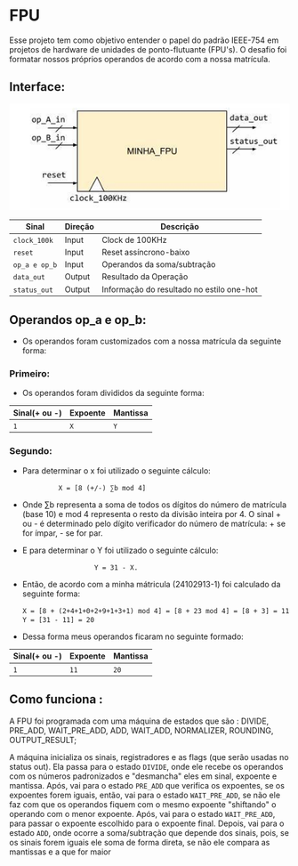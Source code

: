 # FPU
Esse projeto tem como objetivo entender o papel do padrão IEEE-754 em projetos de hardware de unidades de ponto-flutuante (FPU's). O desafio foi formatar nossos próprios operandos de acordo com a nossa matrícula.

## Interface:

![alt text]({3D7B944B-E27B-4AC6-AD61-527C23A21FD7}.png)

|    **Sinal**   |   **Direção**   |                 **Descrição**                |
|----------------|-----------------|----------------------------------------------|
|  `clock_100k`  |      Input      |   Clock de 100KHz                            | 
|  `reset`       |      Input      |   Reset assíncrono-baixo                     |
|  `op_a e op_b` |      Input      |   Operandos da soma/subtração                | 
|  `data_out`    |      Output     |   Resultado da Operação                      | 
|  `status_out`  |      Output     |   Informação do resultado no estilo one-hot  | 

## Operandos op_a e op_b:
- Os operandos foram customizados com a nossa matrícula da seguinte forma:

### Primeiro: 
- Os operandos foram divididos da seguinte forma:

| **Sinal(+ ou -)** |  **Expoente**   |   **Mantissa**   |   
|-------------------|-----------------|------------------|
|        `1`        |       `X`       |       `Y`        | 

### Segundo:

- Para determinar o x foi utilizado o seguinte cálculo:

               X = [8 (+/-) ∑b mod 4] 
  
- Onde ∑b representa a soma de todos os dígitos do número de matrícula (base 10) e mod 4 
representa o resto da divisão inteira por 4. O sinal + ou - é determinado pelo dígito 
verificador do número de matrícula: + se for ímpar, - se for par.

- E para determinar o Y foi utilizado o seguinte cálculo:

                        Y = 31 - X.

- Então, de acordo com a minha mátricula (24102913-1) foi calculado da seguinte forma:

      X = [8 + (2+4+1+0+2+9+1+3+1) mod 4] = [8 + 23 mod 4] = [8 + 3] = 11
      Y = [31 - 11] = 20
  
- Dessa forma meus operandos ficaram no seguinte formado:

| **Sinal(+ ou -)** |  **Expoente**   |   **Mantissa**   |   
|-------------------|-----------------|------------------|
|        `1`        |       `11`      |       `20`       | 

## Como funciona :

A FPU foi programada com uma máquina de estados que são :  DIVIDE, PRE_ADD, WAIT_PRE_ADD, ADD, WAIT_ADD, NORMALIZER, ROUNDING, OUTPUT_RESULT; 

A máquina inicializa os sinais, registradores e as flags (que serão usadas no status out). Ela passa para o estado `DIVIDE`, onde ele recebe os operandos com os números padronizados e "desmancha" eles em sinal, expoente e mantissa. Após, vai para o estado `PRE_ADD` que verifica os expoentes, se os expoentes forem iguais, então, vai para o estado `WAIT_PRE_ADD`, se não ele faz com que os operandos fiquem com o mesmo expoente "shiftando" o operando com o menor expoente. Após, vai para o estado `WAIT_PRE_ADD`, para passar o expoente escolhido para o expoente final. Depois, vai para o estado `ADD`, onde ocorre a soma/subtração que depende dos sinais, pois, se os sinais forem iguais ele soma de forma direta, se não ele compara as  mantissas e a que for maior 


